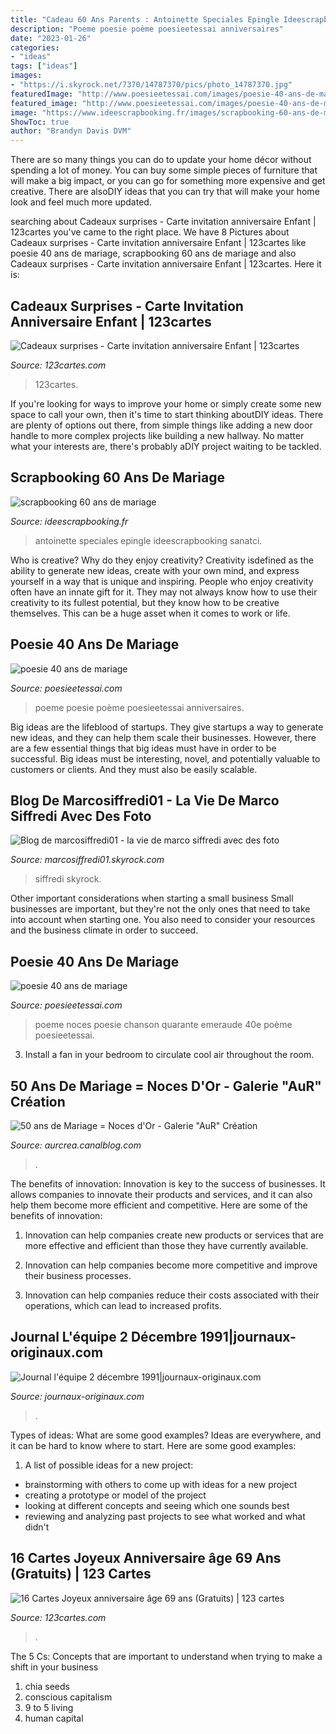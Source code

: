 ```yaml
---
title: "Cadeau 60 Ans Parents : Antoinette Speciales Epingle Ideescrapbooking Sanatci"
description: "Poeme poesie poème poesieetessai anniversaires"
date: "2023-01-26"
categories:
- "ideas"
tags: ["ideas"]
images:
- "https://i.skyrock.net/7370/14787370/pics/photo_14787370.jpg"
featuredImage: "http://www.poesieetessai.com/images/poesie-40-ans-de-mariage_3.jpg"
featured_image: "http://www.poesieetessai.com/images/poesie-40-ans-de-mariage_1.jpg"
image: "https://www.ideescrapbooking.fr/images/scrapbooking-60-ans-de-mariage_9.jpg"
ShowToc: true
author: "Brandyn Davis DVM"
---
```



There are so many things you can do to update your home décor without spending a lot of money. You can buy some simple pieces of furniture that will make a big impact, or you can go for something more expensive and get creative. There are alsoDIY ideas that you can try that will make your home look and feel much more updated.

	

		
searching about Cadeaux surprises - Carte invitation anniversaire Enfant | 123cartes you've came to the right place. We have 8 Pictures about Cadeaux surprises - Carte invitation anniversaire Enfant | 123cartes like poesie 40 ans de mariage, scrapbooking 60 ans de mariage and also Cadeaux surprises - Carte invitation anniversaire Enfant | 123cartes. Here it is:
		
    
## Cadeaux Surprises - Carte Invitation Anniversaire Enfant | 123cartes

<img loading=lazy src="https://123cartes.com/wp-content/uploads/2018/09/invitation-anniversaire-cadeaux-surprises.jpg" onerror="this.onerror=null;this.src='https://tse4.mm.bing.net/th?id=OIP.5JeHjPLXrIoj3XUSU91I0QHaE8&amp;pid=15.1';" alt="Cadeaux surprises - Carte invitation anniversaire Enfant | 123cartes">

_Source: 123cartes.com_

>123cartes. 

	

If you're looking for ways to improve your home or simply create some new space to call your own, then it's time to start thinking aboutDIY ideas. There are plenty of options out there, from simple things like adding a new door handle to more complex projects like building a new hallway. No matter what your interests are, there's probably aDIY project waiting to be tackled.

    
## Scrapbooking 60 Ans De Mariage

<img loading=lazy src="https://www.ideescrapbooking.fr/images/scrapbooking-60-ans-de-mariage_9.jpg" onerror="this.onerror=null;this.src='https://tse3.mm.bing.net/th?id=OIP.YQBHJ2AO6vE0zedVvHv3CwHaHK&amp;pid=15.1';" alt="scrapbooking 60 ans de mariage">

_Source: ideescrapbooking.fr_

>antoinette speciales epingle ideescrapbooking sanatci. 

	

Who is creative? Why do they enjoy creativity?
Creativity isdefined as the ability to generate new ideas, create with your own mind, and express yourself in a way that is unique and inspiring. People who enjoy creativity often have an innate gift for it. They may not always know how to use their creativity to its fullest potential, but they know how to be creative themselves. This can be a huge asset when it comes to work or life.

    
## Poesie 40 Ans De Mariage

<img loading=lazy src="http://www.poesieetessai.com/images/poesie-40-ans-de-mariage_3.jpg" onerror="this.onerror=null;this.src='https://tse3.mm.bing.net/th?id=OIP.rAseZEMWMjWy1Uzt3XTpcQHaGc&amp;pid=15.1';" alt="poesie 40 ans de mariage">

_Source: poesieetessai.com_

>poeme poesie poème poesieetessai anniversaires. 

	

Big ideas are the lifeblood of startups. They give startups a way to generate new ideas, and they can help them scale their businesses. However, there are a few essential things that big ideas must have in order to be successful. Big ideas must be interesting, novel, and potentially valuable to customers or clients. And they must also be easily scalable.

    
## Blog De Marcosiffredi01 - La Vie De Marco Siffredi Avec Des Foto

<img loading=lazy src="https://i.skyrock.net/7370/14787370/pics/photo_14787370.jpg" onerror="this.onerror=null;this.src='https://tse1.mm.bing.net/th?id=OIP.13dD0epZ-xS0nHoXQQFwTAAAAA&amp;pid=15.1';" alt="Blog de marcosiffredi01 - la vie de marco siffredi avec des foto">

_Source: marcosiffredi01.skyrock.com_

>siffredi skyrock. 

	

Other important considerations when starting a small business
Small businesses are important, but they're not the only ones that need to take into account when starting one. You also need to consider your resources and the business climate in order to succeed.

    
## Poesie 40 Ans De Mariage

<img loading=lazy src="http://www.poesieetessai.com/images/poesie-40-ans-de-mariage_1.jpg" onerror="this.onerror=null;this.src='https://tse1.mm.bing.net/th?id=OIP.fvQFv78ntQTMgdWgzMBQeQHaJv&amp;pid=15.1';" alt="poesie 40 ans de mariage">

_Source: poesieetessai.com_

>poeme noces poesie chanson quarante emeraude 40e poème poesieetessai. 

	

3. Install a fan in your bedroom to circulate cool air throughout the room.

    
## 50 Ans De Mariage = Noces D&#039;Or - Galerie &quot;AuR&quot; Création

<img loading=lazy src="https://p0.storage.canalblog.com/01/70/671095/83902333.jpg" onerror="this.onerror=null;this.src='https://tse1.mm.bing.net/th?id=OIP._JcRSxJ34xx6zQzeWcGb_QHaKV&amp;pid=15.1';" alt="50 ans de Mariage = Noces d&#039;Or - Galerie &quot;AuR&quot; Création">

_Source: aurcrea.canalblog.com_

>. 

	

The benefits of innovation:
Innovation is key to the success of businesses. It allows companies to innovate their products and services, and it can also help them become more efficient and competitive. Here are some of the benefits of innovation:
1. Innovation can help companies create new products or services that are more effective and efficient than those they have currently available.

2. Innovation can help companies become more competitive and improve their business processes.

3. Innovation can help companies reduce their costs associated with their operations, which can lead to increased profits.

    
## Journal L&#039;équipe 2 Décembre 1991|journaux-originaux.com

<img loading=lazy src="http://www.journaux-originaux.com/Files/28809/Img/12/Journal-de-naissance-lequipe-2-decembre-1991-1-.jpg" onerror="this.onerror=null;this.src='https://tse1.mm.bing.net/th?id=OIP.9C4sEexUMA4mUgWzcPXSegAAAA&amp;pid=15.1';" alt="Journal l&#039;équipe 2 décembre 1991|journaux-originaux.com">

_Source: journaux-originaux.com_

>. 

	

Types of ideas: What are some good examples?
Ideas are everywhere, and it can be hard to know where to start. Here are some good examples:
1. A list of possible ideas for a new project: 
- brainstorming with others to come up with ideas for a new project 
- creating a prototype or model of the project 
- looking at different concepts and seeing which one sounds best 
- reviewing and analyzing past projects to see what worked and what didn't 

    
## 16 Cartes Joyeux Anniversaire âge 69 Ans (Gratuits) | 123 Cartes

<img loading=lazy src="https://i2.wp.com/www.123cartes.com/wp-content/uploads/2018/02/carte-anniversaire-69-ans-chien-lunettes.jpg?w=877&amp;h=628&amp;ssl=1" onerror="this.onerror=null;this.src='https://tse2.mm.bing.net/th?id=OIP.m2JNfyzbPoAqefQ99MUp7AHaFT&amp;pid=15.1';" alt="16 Cartes Joyeux anniversaire âge 69 ans (Gratuits) | 123 cartes">

_Source: 123cartes.com_

>. 

	

The 5 Cs: Concepts that are important to understand when trying to make a shift in your business
1. chia seeds
2. conscious capitalism
3. 9 to 5 living
4. human capital

